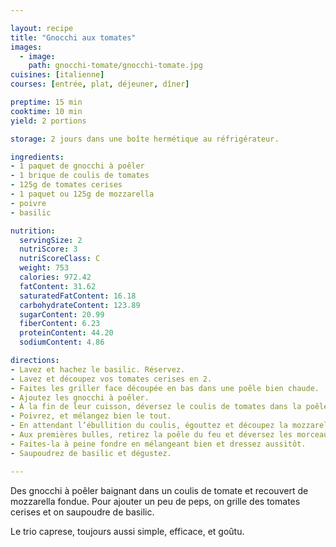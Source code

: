 ```yaml
---

layout: recipe
title: "Gnocchi aux tomates"
images:
  - image:
    path: gnocchi-tomate/gnocchi-tomate.jpg
cuisines: [italienne]
courses: [entrée, plat, déjeuner, dîner]

preptime: 15 min
cooktime: 10 min
yield: 2 portions

storage: 2 jours dans une boîte hermétique au réfrigérateur.

ingredients:
- 1 paquet de gnocchi à poêler
- 1 brique de coulis de tomates
- 125g de tomates cerises
- 1 paquet ou 125g de mozzarella
- poivre
- basilic

nutrition:
  servingSize: 2
  nutriScore: 3
  nutriScoreClass: C
  weight: 753
  calories: 972.42
  fatContent: 31.62
  saturatedFatContent: 16.18
  carbohydrateContent: 123.89
  sugarContent: 20.99
  fiberContent: 6.23
  proteinContent: 44.20
  sodiumContent: 4.86

directions:
- Lavez et hachez le basilic. Réservez.
- Lavez et découpez vos tomates cerises en 2.
- Faites les griller face découpée en bas dans une poêle bien chaude.
- Ajoutez les gnocchi à poêler.
- À la fin de leur cuisson, déversez le coulis de tomates dans la poêle. 
- Poivrez, et mélangez bien le tout.
- En attendant l’ébullition du coulis, égouttez et découpez la mozzarella en petits morceaux.
- Aux premières bulles, retirez la poêle du feu et déversez les morceaux de mozzarella dans la poêle. 
- Faites-la à peine fondre en mélangeant bien et dressez aussitôt.
- Saupoudrez de basilic et dégustez.

---
```


Des gnocchi à poêler baignant dans un coulis de tomate et recouvert de mozzarella fondue. Pour ajouter un peu de peps, on grille des tomates cerises et on saupoudre de basilic. 

Le trio caprese, toujours aussi simple, efficace, et goûtu.